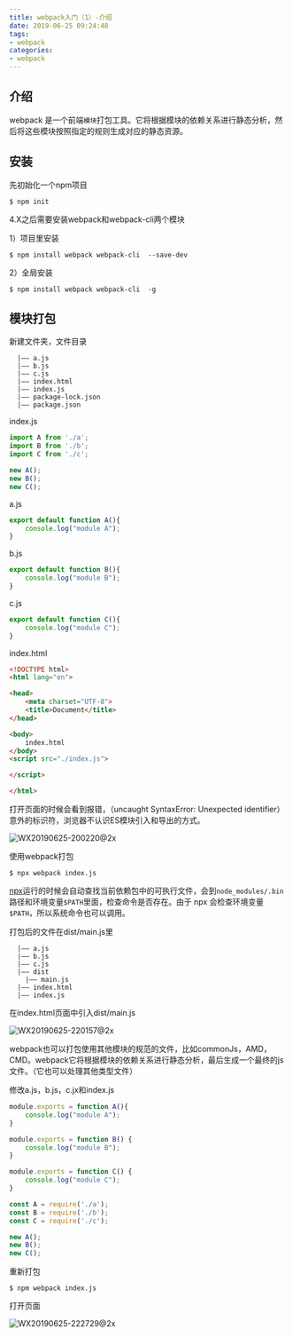```yaml
---
title: webpack入门（1）-介绍
date: 2019-06-25 09:24:48
tags: 
- webpack
categories: 
- webpack
---
```


## 介绍

webpack 是一个前端`模块`打包工具。它将根据模块的依赖关系进行静态分析，然后将这些模块按照指定的规则生成对应的静态资源。



## 安装

先初始化一个npm项目

```shell
$ npm init
```



4.X之后需要安装webpack和webpack-cli两个模块

1）项目里安装

```shell
$ npm install webpack webpack-cli  --save-dev
```



2）全局安装

```shell
$ npm install webpack webpack-cli  -g
```



## 模块打包

新建文件夹，文件目录

```文件目录
  |—— a.js
  |—— b.js
  |—— c.js
  |—— index.html
  |—— index.js
  |—— package-lock.json
  |—— package.json
```

index.js

```javascript
import A from './a';
import B from './b';
import C from './c';

new A();
new B();
new C();
```

a.js

```javascript
export default function A(){
    console.log("module A");
}
```

b.js

```javascript
export default function B(){
    console.log("module B");
}
```

c.js

```javascript
export default function C(){
    console.log("module C");
}
```

index.html

```html
<!DOCTYPE html>
<html lang="en">

<head>
    <meta charset="UTF-8">
    <title>Document</title>
</head>

<body>
    index.html
</body>
<script src="./index.js">

</script>

</html>
```

打开页面的时候会看到报错，（uncaught SyntaxError: Unexpected identifier）意外的标识符，浏览器不认识ES模块引入和导出的方式。

![WX20190625-200220@2x](http://118.24.241.76/WX20190625-200220@2x.png)





使用webpack打包

```shell
$ npx webpack index.js
```

[npx](http://www.ruanyifeng.com/blog/2019/02/npx.html)运行的时候会自动查找当前依赖包中的可执行文件，会到`node_modules/.bin`路径和环境变量`$PATH`里面，检查命令是否存在。由于 npx 会检查环境变量`$PATH`，所以系统命令也可以调用。



打包后的文件在dist/main.js里

```
  |—— a.js
  |—— b.js
  |—— c.js
  |—— dist
    |—— main.js
  |—— index.html
  |—— index.js
```

在index.html页面中引入dist/main.js

![WX20190625-220157@2x](http://118.24.241.76/WX20190625-220157@2x.png)



webpack也可以打包使用其他模块的规范的文件，比如commonJs，AMD，CMD。webpack它将根据模块的依赖关系进行静态分析，最后生成一个最终的js文件。（它也可以处理其他类型文件）

修改a.js，b.js，c.jx和index.js

```javascript
module.exports = function A(){
    console.log("module A");
}
```

```javascript
module.exports = function B() {
    console.log("module B");
}
```

```javascript
module.exports = function C() {
    console.log("module C");
}
```

```javascript
const A = require('./a');
const B = require('./b');
const C = require('./c');

new A();
new B();
new C();
```

重新打包

```shell
$ npm webpack index.js
```

打开页面

![WX20190625-222729@2x](http://118.24.241.76/WX20190625-222729@2x.png)





